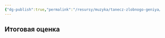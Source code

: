 ```yaml
---
{"dg-publish":true,"permalink":"/resursy/muzyka/tanecz-zlobnogo-geniya/","tags":["Музыка"]}
---
```


## Итоговая оценка